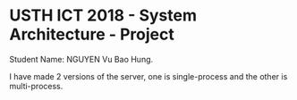 USTH ICT 2018 - System Architecture - Project
=====================================

Student Name: NGUYEN Vu Bao Hung.

I have made 2 versions of the server, one is single-process and the other is multi-process.